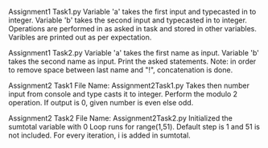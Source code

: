 Assignment1 Task1.py
Variable 'a' takes the first input and typecasted in to integer.
Variable 'b' takes the second input and typecasted in to integer.
Operations are performed in as asked in task and stored in other variables.
Varibles are printed out as per expectation.


Assignment1 Task2.py
Variable 'a' takes the first name as input.
Variable 'b' takes the second name as input.
Print the asked statements.
Note: in order to remove space between last name and "!", concatenation is done.

Assignment2 Task1
File Name: Assignment2Task1.py
Takes then number input from console and type casts it to integer.
Perform the modulo 2 operation. If output is 0, given number is even else odd.

Assignment2 Task2
File Name: Assignment2Task2.py
Initialized the sumtotal variable with 0
Loop runs for range(1,51). Default step is 1 and 51 is not included.
For every iteration, i is added in sumtotal.
